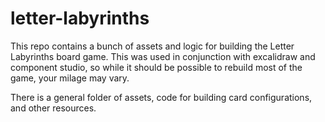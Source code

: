 # letter-labyrinths

This repo contains a bunch of assets and logic for building the Letter Labyrinths board game. This was used in conjunction with excalidraw and component studio, so while it should be possible to rebuild most of the game, your milage may vary.

There is a general folder of assets, code for building card configurations, and other resources.

